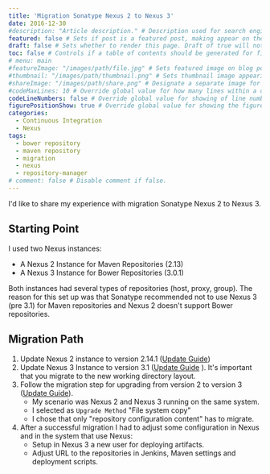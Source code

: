 ```yaml
---
title: 'Migration Sonatype Nexus 2 to Nexus 3'
date: 2016-12-30
#description: "Article description." # Description used for search engine.
featured: false # Sets if post is a featured post, making appear on the home page side bar.
draft: false # Sets whether to render this page. Draft of true will not be rendered.
toc: false # Controls if a table of contents should be generated for first-level links automatically.
# menu: main
#featureImage: "/images/path/file.jpg" # Sets featured image on blog post.
#thumbnail: "/images/path/thumbnail.png" # Sets thumbnail image appearing inside card on homepage.
#shareImage: "/images/path/share.png" # Designate a separate image for social media sharing.
#codeMaxLines: 10 # Override global value for how many lines within a code block before auto-collapsing.
codeLineNumbers: false # Override global value for showing of line numbers within code block.
figurePositionShow: true # Override global value for showing the figure label.
categories:
  - Continuous Integration
  - Nexus
tags:
  - bower repository
  - maven repository
  - migration
  - nexus
  - repository-manager
# comment: false # Disable comment if false.
---
```


I'd like to share my experience with migration Sonatype Nexus 2 to Nexus 3.

Starting Point
--------------

I used two Nexus instances:

*   A Nexus 2 Instance for Maven Repositories (2.13)
*   A Nexus 3 Instance for Bower Repositories (3.0.1)

Both instances had several types of repositories (host, proxy, group). The reason for this set up was that Sonatype recommended not to use Nexus 3 (pre 3.1) for Maven repositories and Nexus 2 doesn't support Bower repositories.

Migration Path
--------------

1.  Update Nexus 2 instance to version 2.14.1 ([Update Guide](https://support.sonatype.com/hc/en-us/articles/213464198-How-do-I-upgrade-Nexus-))
2.  Update Nexus 3 Instance to version 3.1 ([Update Guide](https://support.sonatype.com/hc/en-us/articles/231723267) ). It's important that you migrate to the new working directory layout.
3.  Follow the migration step for upgrading from version 2 to version 3 ([Update Guide](https://books.sonatype.com/nexus-book/reference3/upgrading.html#upgrade-version-two-three)).
    *   My scenario was Nexus 2 and Nexus 3 running on the same system.
    *   I selected as `Upgrade Method` "File system copy"
    *   I chose that only "repository configuration content" has to migrate.
4.  After a successful migration I had to adjust some configuration in Nexus and in the system that use Nexus:
    *   Setup in Nexus 3 a new user for deploying artifacts.
    *   Adjust URL to the repositories in Jenkins, Maven settings and deployment scripts.
